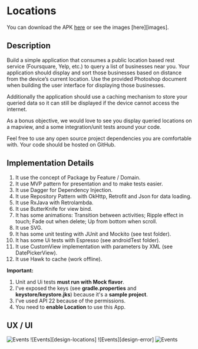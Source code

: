 # Locations

You can download the APK [here][apk] or see the images [here][images].

## Description

Build a simple application that consumes a public location based rest service (Foursquare, Yelp, etc.) to query a list of businesses near you. Your application should display and sort those businesses based on distance from the device’s current location. Use the provided Photoshop document when building the user interface for displaying those businesses.

Additionally the application should use a caching mechanism to store your queried data so it can still be displayed if the device cannot access the internet.

As a bonus objective, we would love to see you display queried locations on a mapview, and a some integration/unit tests around your code.

Feel free to use any open source project dependencies you are comfortable with. Your code should be hosted on GitHub.

## Implementation Details

1. It use the concept of Package by Feature / Domain.
2. It use MVP pattern for presentation and to make tests easier.
3. It use Dagger for Dependency Injection.
4. It use Repository Pattern with OkHttp, Retrofit and Json for data loading.
5. It use RxJava with Retrolambda.
6. It use ButterKnife for view bind.
7. It has some animations: Transition between activities; Ripple effect in touch; Fade out when delete; Up from bottom when scroll.
8. It use SVG.
9. It has some unit testing with JUnit and Mockito (see test folder).
10. It has some Ui tests with Espresso (see androidTest folder).
11. It use CustomView implementation with parameters by XML (see DatePickerView).
12. It use Hawk to cache (work offline).

**Important:**
1. Unit and Ui tests **must run with Mock flavor**.
2. I've exposed the keys (see **gradle.properties** and **keystore/keystore.jks**) because it's a **sample project**.
3. I've used API 22 because of the permissions.
4. You need to **enable Location** to use this App.

## UX / UI

![Events][design-launch]
![Events][design-locations]
![Events][design-error]
![Events][design-loading]

[apk]:
[images]:
[design-launch]:
[design-locations]:
[design-loading]:
[design-error]:
